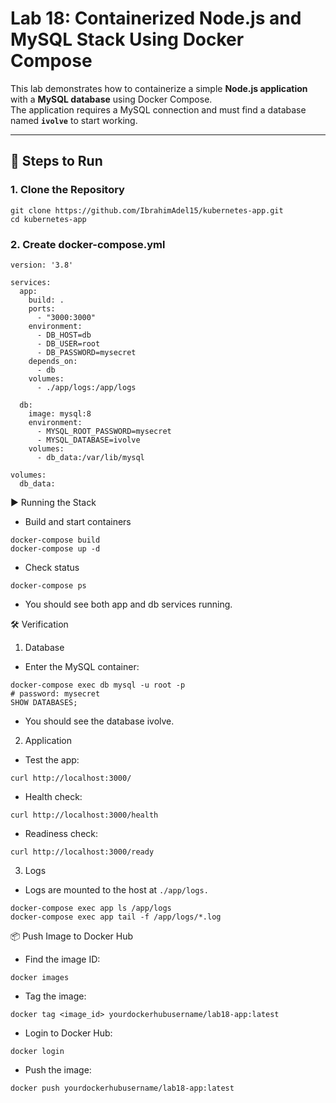# Lab 18: Containerized Node.js and MySQL Stack Using Docker Compose

This lab demonstrates how to containerize a simple **Node.js application** with a **MySQL database** using Docker Compose.  
The application requires a MySQL connection and must find a database named **`ivolve`** to start working.

---

## 🚀 Steps to Run

### 1. Clone the Repository
```
git clone https://github.com/IbrahimAdel15/kubernetes-app.git
cd kubernetes-app
```
### 2. Create docker-compose.yml
```
version: '3.8'

services:
  app:
    build: .
    ports:
      - "3000:3000"
    environment:
      - DB_HOST=db
      - DB_USER=root
      - DB_PASSWORD=mysecret
    depends_on:
      - db
    volumes:
      - ./app/logs:/app/logs

  db:
    image: mysql:8
    environment:
      - MYSQL_ROOT_PASSWORD=mysecret
      - MYSQL_DATABASE=ivolve
    volumes:
      - db_data:/var/lib/mysql

volumes:
  db_data:
```
▶️ Running the Stack
-  Build and start containers
```
docker-compose build
docker-compose up -d
```
-  Check status
```
docker-compose ps
```
-  You should see both app and db services running.

🛠️ Verification
1. Database
-  Enter the MySQL container:
```
docker-compose exec db mysql -u root -p
# password: mysecret
SHOW DATABASES;
```
-  You should see the database ivolve.

2. Application
-  Test the app:
```
curl http://localhost:3000/
```
-  Health check:
```
curl http://localhost:3000/health
```
-  Readiness check:
```
curl http://localhost:3000/ready
```
3. Logs
-  Logs are mounted to the host at `./app/logs. `
```
docker-compose exec app ls /app/logs
docker-compose exec app tail -f /app/logs/*.log
```
📦 Push Image to Docker Hub
-  Find the image ID:
```
docker images
```
-  Tag the image:
```
docker tag <image_id> yourdockerhubusername/lab18-app:latest
```
-  Login to Docker Hub:
```
docker login
```
-  Push the image:
```
docker push yourdockerhubusername/lab18-app:latest
```
